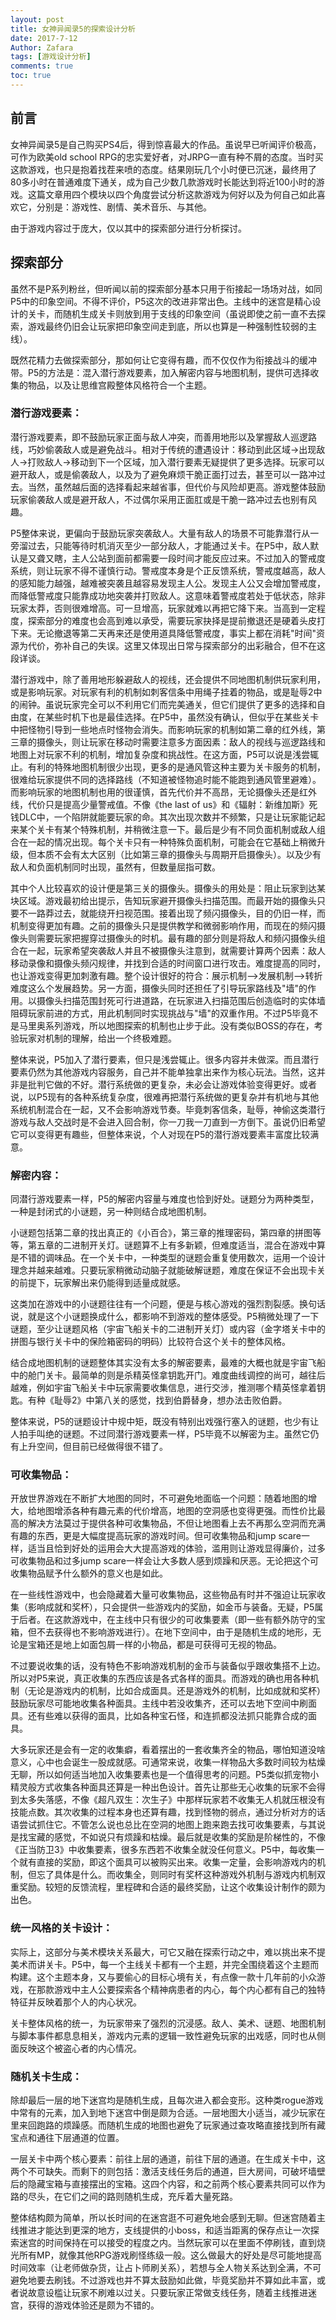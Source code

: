 ```yaml
---
layout: post
title: 女神异闻录5的探索设计分析
date: 2017-7-12
Author: Zafara
tags: [游戏设计分析]
comments: true
toc: true
---
```


## 前言
女神异闻录5是自己购买PS4后，得到惊喜最大的作品。虽说早已听闻评价极高，可作为欧美old school RPG的忠实爱好者，对JRPG一直有种不屑的态度。当时买这款游戏，也只是抱着找茬来喷的态度。结果刚玩几个小时便已沉迷，最终用了80多小时在普通难度下通关，成为自己少数几款游戏时长能达到将近100小时的游戏。这篇文章用四个模块以四个角度尝试分析这款游戏为何好以及为何自己如此喜欢它，分别是：游戏性、剧情、美术音乐、与其他。
   
由于游戏内容过于庞大，仅以其中的探索部分进行分析探讨。

## 探索部分
虽然不是P系列粉丝，但听闻以前的探索部分基本只用于衔接起一场场对战，如同P5中的印象空间。不得不评价，P5这次的改进非常出色。主线中的迷宫是精心设计的关卡，而随机生成关卡则放到用于支线的印象空间（虽说即使之前一直不去探索，游戏最终仍旧会让玩家把印象空间走到底，所以也算是一种强制性较弱的主线）。

既然花精力去做探索部分，那如何让它变得有趣，而不仅仅作为衔接战斗的缓冲带。P5的方法是：混入潜行游戏要素，加入解密内容与地图机制，提供可选择收集的物品，以及让思维宫殿整体风格符合一个主题。

### 潜行游戏要素：
潜行游戏要素，即不鼓励玩家正面与敌人冲突，而善用地形以及掌握敌人巡逻路线，巧妙偷袭敌人或是避免战斗。相对于传统的遭遇设计：移动到此区域->出现敌人->打败敌人->移动到下一个区域，加入潜行要素无疑提供了更多选择。玩家可以避开敌人，或是偷袭敌人，以及为了避免麻烦干脆正面打过去，甚至可以一路冲过去。当然，虽然越后面的选择看起来越省事，但代价与风险却更高。游戏整体鼓励玩家偷袭敌人或是避开敌人，不过偶尔采用正面肛或是干脆一路冲过去也别有风趣。

P5整体来说，更偏向于鼓励玩家突袭敌人。大量有敌人的场景不可能靠潜行从一旁溜过去，只能等待时机消灭至少一部分敌人，才能通过关卡。在P5中，敌人默认是又聋又瞎，主人公站到面前都需要一段时间才能反应过来。不过加入的警戒度系统，则让玩家不得不谨慎行动。警戒度本身是个正反馈系统，警戒度越高，敌人的感知能力越强，越难被突袭且越容易发现主人公。发现主人公又会增加警戒度，而降低警戒度只能靠成功地突袭并打败敌人。这意味着警戒度若处于低状态，除非玩家太莽，否则很难增高。可一旦增高，玩家就难以再把它降下来。当高到一定程度，探索部分的难度也会高到难以承受，需要玩家抉择是提前撤退还是硬着头皮打下来。无论撤退等第二天再来还是使用道具降低警戒度，事实上都在消耗"时间"资源为代价，弥补自己的失误。这里又体现出日常与探索部分的出彩融合，但不在这段详谈。

潜行游戏中，除了善用地形躲避敌人的视线，还会提供不同地图机制供玩家利用，或是影响玩家。对玩家有利的机制如刺客信条中用绳子挂着的物品，或是耻辱2中的闹钟。虽说玩家完全可以不利用它们而完美通关，但它们提供了更多的选择和自由度，在某些时机下也是最佳选择。在P5中，虽然没有确认，但似乎在某些关卡中把怪物引导到一些地点时怪物会消失。而影响玩家的机制如第二章的红外线，第三章的摄像头，则让玩家在移动时需要注意多方面因素：敌人的视线与巡逻路线和地图上对玩家不利的机制，增加复杂度和挑战性。在这方面，P5可以说是浅尝辄止。有利的特殊地图机制很少出现，更多的是通风管这种主要为关卡服务的机制，很难给玩家提供不同的选择路线（不知道被怪物追时能不能跑到通风管里避难）。而影响玩家的地图机制也用的很谨慎，首先代价并不高昂，无论摄像头还是红外线，代价只是提高少量警戒值。不像《the last of us》和《辐射：新维加斯》死钱DLC中，一个陷阱就能要玩家的命。其次出现次数并不频繁，只是让玩家能记起来某个关卡有某个特殊机制，并稍微注意一下。最后是少有不同负面机制或敌人组合在一起的情况出现。每个关卡只有一种特殊负面机制，可能会在它基础上稍微升级，但本质不会有太大区别（比如第三章的摄像头与周期开启摄像头）。以及少有敌人和负面机制同时出现，虽然有，但数量屈指可数。

其中个人比较喜欢的设计便是第三关的摄像头。摄像头的用处是：阻止玩家到达某块区域。游戏最初给出提示，告知玩家避开摄像头扫描范围。而最开始的摄像头只要不一路莽过去，就能绕开扫视范围。接着出现了频闪摄像头，目的仍旧一样，而机制变得更加有趣。之前的摄像头只是提供教学和微弱影响作用，而现在的频闪摄像头则需要玩家把握穿过摄像头的时机。最有趣的部分则是将敌人和频闪摄像头组合在一起，玩家希望突袭敌人并且不被摄像头注意到，就需要计算两个因素：敌人移动录像和摄像头频闪规律，并找到合适的时间窗口进行攻击。难度提高的同时，也让游戏变得更加刺激有趣。整个设计很好的符合：展示机制—>发展机制—>转折难度这么个发展趋势。另一方面，摄像头同时还担任了引导玩家路线及"墙"的作用。以摄像头扫描范围封死可行进道路，在玩家进入扫描范围后创造临时的实体墙阻碍玩家前进的方式，用此机制同时实现挑战与"墙"的双重作用。不过P5毕竟不是马里奥系列游戏，所以地图探索的机制也止步于此。没有类似BOSS的存在，考验玩家对机制的理解，给出一个终极难题。

整体来说，P5加入了潜行要素，但只是浅尝辄止。很多内容并未做深。而且潜行要素仍然为其他游戏内容服务，自己并不能单独拿出来作为核心玩法。当然，这并非是批判它做的不好。潜行系统做的更复杂，未必会让游戏体验变得更好。或者说，以P5现有的各种系统复杂度，很难再把潜行系统做的更复杂并有机地与其他系统机制混合在一起，又不会影响游戏节奏。毕竟刺客信条，耻辱，神偷这类潜行游戏与敌人交战时是不会进入回合制，你一刀我一刀直到一方倒下。虽说仍旧希望它可以变得更有趣些，但整体来说，个人对现在P5的潜行游戏要素丰富度比较满意。

### 解密内容：
同潜行游戏要素一样，P5的解密内容量与难度也恰到好处。谜题分为两种类型，一种是封闭式的小谜题，另一种则结合成地图机制。

小谜题包括第二章的找出真正的《小百合》，第三章的推理密码，第四章的拼图等等，第五章的二进制开关灯。谜题算不上有多新颖，但难度适当，混合在游戏中算是不错的调味品。在一个关卡中，一种类型的谜题会重复使用数次，运用一个设计理念并越来越难。只要玩家稍微动动脑子就能破解谜题，难度在保证不会出现卡关的前提下，玩家解出来仍能得到适量成就感。

这类加在游戏中的小谜题往往有一个问题，便是与核心游戏的强烈割裂感。换句话说，就是这个小谜题换成什么，都影响不到游戏的整体感受。P5稍微处理了一下谜题，至少让谜题风格（宇宙飞船关卡的二进制开关灯）或内容（金字塔关卡中的拼图与银行关卡中的保险箱密码的明码）比较符合这个关卡的整体风格。

结合成地图机制的谜题整体其实没有太多的解密要素，最难的大概也就是宇宙飞船中的舱门关卡。最简单的则是杀精英怪拿钥匙开门。难度曲线调控的尚可，越往后越难，例如宇宙飞船关卡中玩家需要收集信息，进行交涉，推测哪个精英怪拿着钥匙。有种《耻辱2》中第八关的感觉，找到伯爵替身，想办法击败伯爵。

整体来说，P5的谜题设计中规中矩，既没有特别出戏强行塞入的谜题，也少有让人拍手叫绝的谜题。不过同潜行游戏要素一样，P5毕竟不以解密为主。虽然它仍有上升空间，但目前已经做得很不错了。

### 可收集物品：
开放世界游戏在不断扩大地图的同时，不可避免地面临一个问题：随着地图的增大，给地图增添各种有趣元素的代价增高，地图的空洞感也变得更强。而性价比最高的解决方法莫过于提供各种可收集物品，不但让地图看上去不再那么空洞而充满有趣的东西，更是大幅度提高玩家的游戏时间。但可收集物品和jump scare一样，适当且恰到好处的运用会大大提高游戏的体验，滥用则让游戏显得廉价，过多可收集物品和过多jump scare一样会让大多数人感到烦躁和厌恶。无论把这个可收集物品赋予什么额外的意义也是如此。

在一些线性游戏中，也会隐藏着大量可收集物品，这些物品有时并不强迫让玩家收集（影响成就和奖杯），只会提供一些游戏内的奖励，如金币与装备。无疑，P5属于后者。在这款游戏中，在主线中只有很少的可收集要素（即一些有额外防守的宝箱，但不去获得也不影响游戏进行）。在地下空间中，由于是随机生成的地形，无论是宝箱还是地上如面包屑一样的小物品，都是可获得可无视的物品。

不过要说收集的话，没有特色不影响游戏机制的金币与装备似乎跟收集搭不上边。所以对P5来说，真正收集的东西应该是各式各样的面具。而游戏的确也用各种机制（无论是游戏内的机制，比如合成面具。还是游戏外的机制，比如成就和奖杯）鼓励玩家尽可能地收集各种面具。主线中若没收集齐，还可以去地下空间中刷面具。还有些难以获得的面具，比如各种宝石怪，和连抓都没法抓只能靠合成的面具。

大多玩家还是会有一定的收集癖，看着摆出的一套收集齐全的物品，哪怕知道没啥意义，心中也会诞生一股成就感。可通常来说，收集一样物品大多数时间较为枯燥无聊，所以如何适当地加入收集要素也是一个值得思考的问题。P5类似抓宠物小精灵般方式收集各种面具还算是一种出色设计。首先让那些无心收集的玩家不会得到太多失落感，不像《超凡双生：次生子》中那样玩家若不收集无人机就压根没有技能点数。其次收集的过程本身也还算有趣，找到怪物的弱点，通过分析对方的话语尝试抓住它。不管怎么说也总比在空洞的地图上跑来跑去找可收集要素，与其说是找宝藏的感觉，不如说只有烦躁和枯燥。最后就是收集的奖励是阶梯性的，不像《正当防卫3》中收集要素，很多东西若不收集全就没任何意义。P5中，每收集一个就有直接的奖励，即这个面具可以被购买出来。收集一定量，会影响游戏内的机制，但忘了具体是什么。而收集全，则同时有奖杯这种游戏外机制与游戏内机制双重奖励。较短的反馈流程，里程碑和合适的最终奖励，让这个收集设计制作的颇为 出色。

### 统一风格的关卡设计：
实际上，这部分与美术模块关系最大，可它又融在探索行动之中，难以挑出来不提美术而讲关卡。P5中，每一个主线关卡都有一个主题，并完全围绕着这个主题而构建。这个主题本身，又与要偷心的目标心境有关，有点像一款十几年前的小众游戏，在那款游戏中主人公要探索各个精神病患者的内心，每个内心都有自己的独特特征并反映着那个人的内心状况。

关卡整体风格的统一，为玩家带来了强烈的沉浸感。敌人、美术、谜题、地图机制与脚本事件都息息相关，游戏内元素的逻辑一致性避免玩家的出戏感，同时也从侧面反映这个被盗心者的内心情况。

### 随机关卡生成：

除却最后一层的地下迷宫均是随机生成，且每次进入都会变形。这种类rogue游戏中常有的元素，加入到地下迷宫中倒是颇为合适。一层地图大小适当，减少玩家在里来回跑路的烦躁感。而随机生成的地图也避免了玩家通过查攻略直接找到所有藏宝点和通往下层通道的位置。

一层关卡中两个核心要素：前往上层的通道，前往下层的通道。在生成关卡中，这两个不可缺失。而剩下的则包括：激活支线任务后的通道，巨大房间，可破坏墙壁后的隐藏宝箱与直接摆出的宝箱。这四个内容，和之前两个核心要素共同可以作为路的尽头，在它们之间的路则随机生成，充斥着大量死路。

整体结构颇为简单，所以长时间的在迷宫逛不可避免地会感到无聊。但迷宫随着主线推进才能达到更深的地方，支线提供的小boss，和适当距离的保存点让一次探索迷宫的时间保持在可以接受的程度之内。当然玩家可以在里面不停刷钱，直到烧光所有MP，就像其他RPG游戏刷怪练级一般。这么做最大的好处是尽可能地提高时间效率（让老师做杂货，让占卜师刷关系），若想与全人物关系达到全满，不可避免地要去刷钱。不过游戏也并不算太鼓励如此做，毕竟奖励并不算如此丰富，或者说故意设槛让玩家不刷难以过关。只要玩家正常做支线任务，随着主线推进迷宫，获得的游戏体验还是颇为不错的。
